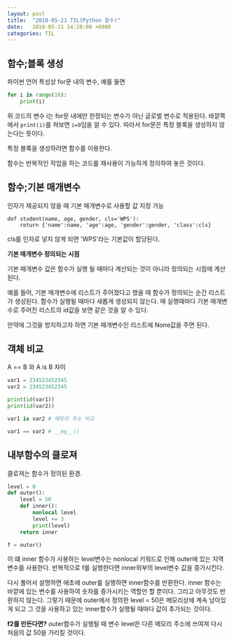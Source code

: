 ```yaml
---
layout: post
title:  "2018-05-21 TIL(Python 함수)"
date:   2018-05-21 14:20:00 +0900
categories: TIL
---
```


## 함수;블록 생성

파이썬 언어 특성상 for문 내의 변수, 예를 들면

```python
for i in range(10):
	print(i)
```

위 코드의 변수 i는 for문 내에만 한정되는 변수가 아닌 글로벌 변수로 적용된다. 바깥쪽에서 `print(i)`를 쳐보면 `i=9`임을 알 수 있다. 따라서 for문은 특정 블록을 생성하지 않는다는 뜻이다.

특정 블록을 생성하려면 함수를 이용한다.

함수는 반복적인 작업을 하는 코드를 재사용이 가능하게 정의하여 놓은 것이다.

## 함수;기본 매개변수

인자가 제공되지 않을 때 기본 매개변수로 사용할 값 지정 가능

```
def student(name, age, gender, cls='WPS'):
	return {'name':name, 'age':age, 'gender':gender, 'class':cls}
```

cls를 인자로 넣지 않게 되면 'WPS'라는 기본값이 할당된다.

**기본 매개변수 정의되는 시점**

기본 매개변수 값은 함수가 실행 될 때마다 계산되는 것이 아니라 정의되는 시점에 계산된다.

예를 들어, 기본 매개변수에 리스트가 주어졌다고 했을 때 함수가 정의되는 순간 리스트가 생성된다. 함수가 실행될 때마다 새롭게 생성되지 않는다. 매 실행때마다 기본 매개변수로 주어진 리스트의 id값을 보면 같은 것을 알 수 있다.

만약에  그것을 방지하고자 하면  기본 매개변수인 리스트에 None값을 주면 된다.

## 객체 비교

A == B 와  A is B 차이 

```python
var1 = 234523452345
var2 = 234523452345

print(id(var1))
print(id(var2))

var1 is var2 # 메모리 주소 비교

var1 == var2 # __eq__()
```

## 내부함수의 클로져

클로져는 함수가 정의된 환경.

```python
level = 0
def outer():
	level = 50
	def inner():
		nonlocal level
		level += 3
		print(level)
	return inner

f = outer()
```

이 떄 inner 함수가 사용하는 level변수는 nonlocal 키워드로 인해 outer에 있는 지역변수를 사용한다. 반복적으로 f를 실행한다면 inner외부의 level변수 값을 증가시킨다. 

다시 풀어서 설명하면 애초에 outer를 실행하면 inner함수를 반환한다. inner 함수는 바깥에 있는 변수를 사용하여 숫자를 증가시키는 역할만 할 뿐이다. 그리고 아무것도 반환하지 않는다. 그렇기 때문에 outer에서 정의한 level = 50은 메모리상에 계속 남아있게 되고 그 것을 사용하고 있는 inner함수가 실행될 때마다 값이 추가되는 것이다.

**f2를 만든다면?** outer함수가 실행될 때 변수 level은 다른 메모리 주소에 쓰여져 다시 처음의 값 50을 가리킬 것이다.







